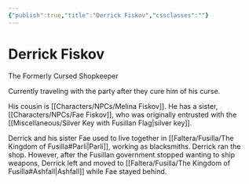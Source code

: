```yaml
---
{"publish":true,"title":"Derrick Fiskov","cssclasses":""}
---
```




# Derrick Fiskov

The Formerly Cursed Shopkeeper

Currently traveling with the party after they cure him of his curse.

His cousin is [[Characters/NPCs/Melina Fiskov]]. He has a sister, [[Characters/NPCs/Fae Fiskov]], who was originally entrusted with the [[Miscellaneous/Silver Key with Fusillan Flag\|silver key]].

Derrick and his sister Fae used to live together in [[Faltera/Fusilla/The Kingdom of Fusilla#Parli\|Parli]], working as blacksmiths. Derrick ran the shop. However, after the Fusillan government stopped wanting to ship weapons, Derrick left and moved to [[Faltera/Fusilla/The Kingdom of Fusilla#Ashfall\|Ashfall]] while Fae stayed behind.
